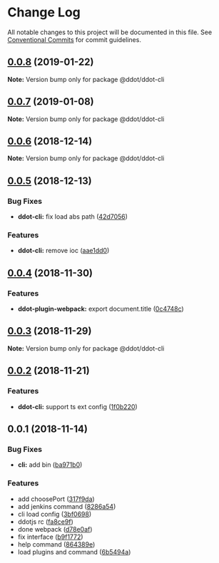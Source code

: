 # Change Log

All notable changes to this project will be documented in this file.
See [Conventional Commits](https://conventionalcommits.org) for commit guidelines.

## [0.0.8](https://github.com/Jetsly/ddot/compare/@ddot/ddot-cli@0.0.7...@ddot/ddot-cli@0.0.8) (2019-01-22)

**Note:** Version bump only for package @ddot/ddot-cli





## [0.0.7](https://github.com/Jetsly/ddot/compare/@ddot/ddot-cli@0.0.6...@ddot/ddot-cli@0.0.7) (2019-01-08)

**Note:** Version bump only for package @ddot/ddot-cli





## [0.0.6](https://github.com/Jetsly/ddot/compare/@ddot/ddot-cli@0.0.5...@ddot/ddot-cli@0.0.6) (2018-12-14)

**Note:** Version bump only for package @ddot/ddot-cli





## [0.0.5](https://github.com/Jetsly/ddot/compare/@ddot/ddot-cli@0.0.4...@ddot/ddot-cli@0.0.5) (2018-12-13)


### Bug Fixes

* **ddot-cli:** fix load abs path ([42d7056](https://github.com/Jetsly/ddot/commit/42d7056))


### Features

* **ddot-cli:** remove ioc ([aae1dd0](https://github.com/Jetsly/ddot/commit/aae1dd0))





## [0.0.4](https://github.com/Jetsly/ddot/compare/@ddot/ddot-cli@0.0.3...@ddot/ddot-cli@0.0.4) (2018-11-30)


### Features

* **ddot-plugin-webpack:** export document.title ([0c4748c](https://github.com/Jetsly/ddot/commit/0c4748c))





## [0.0.3](https://github.com/Jetsly/ddot/compare/@ddot/ddot-cli@0.0.2...@ddot/ddot-cli@0.0.3) (2018-11-29)

**Note:** Version bump only for package @ddot/ddot-cli





## [0.0.2](https://github.com/Jetsly/ddot/compare/@ddot/ddot-cli@0.0.1...@ddot/ddot-cli@0.0.2) (2018-11-21)


### Features

* **ddot-cli:** support ts ext config ([1f0b220](https://github.com/Jetsly/ddot/commit/1f0b220))





## 0.0.1 (2018-11-14)


### Bug Fixes

* **cli:** add bin ([ba971b0](https://github.com/Jetsly/ddot/commit/ba971b0))


### Features

* add choosePort ([317f9da](https://github.com/Jetsly/ddot/commit/317f9da))
* add jenkins command ([8286a54](https://github.com/Jetsly/ddot/commit/8286a54))
* cli load config ([3bf0698](https://github.com/Jetsly/ddot/commit/3bf0698))
* ddotjs rc ([fa8ce9f](https://github.com/Jetsly/ddot/commit/fa8ce9f))
* done webpack ([d78e0af](https://github.com/Jetsly/ddot/commit/d78e0af))
* fix interface ([b9f1772](https://github.com/Jetsly/ddot/commit/b9f1772))
* help command ([864389e](https://github.com/Jetsly/ddot/commit/864389e))
* load plugins and command ([6b5494a](https://github.com/Jetsly/ddot/commit/6b5494a))
